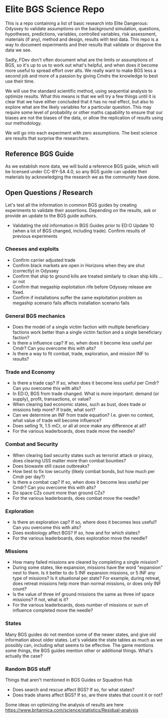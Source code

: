# Elite BGS Science Repo

This is a repo containing a list of basic research into Elite Dangerous: Odyssey to validate assumptions on the background simulation, questions, hypotheses, predictions, variables, controlled variables, risk assessment, materials (if any), method and design, results with test data. This repo is a way to document experiments and their results that validate or disprove the data we see.

Sadly, FDev don't often document what are the limits or assumptions of BGS, so it's up to us to work out what's helpful, and when does it become more useful to spread effort over alts. We really want to make BGS less a second job and more of a passion by giving Cmdrs the knowledge to best use their time.

We will use the standard scientific method, using sequential analysis to optimize results. What this means is that we will try a few things until it is clear that we have either concluded that it has no real effect, but also to explore what are the likely variables for a particular question. This may require some level of probability or other maths capability to ensure that our biases are not the biases of the data, or allow the replication of results using our methodology. 

We will go into each experiment with zero assumptions. The best science are results that surprise the researchers.

## Reference BGS Guide

As we establish more data, we will build a reference BGS guide, which will be licensed under CC-BY-SA 4.0, so any BGS guide can update their materials by acknowledging the research we as the community have done.

## Open Questions / Research

Let's test all the information in common BGS guides by creating experiments to validate their assertions. Depending on the results, ask or provide an update to the BGS guide authors.

- Validating the old information in BGS Guides prior to ED:O Update 10 (when a lot of BGS changed, including trade). Confirm results of previous experiments

### Cheeses and exploits

- Confirm carrier adjusted trade
- Confirm black markets are open in Horizons when they are shut (correctly) in Odyssey
- Confirm that ship to ground kills are treated similarly to clean ship kills ... or not
- Confirm that megaship exploitation rife before Odyssey release are fixed.
- Confirm if installations suffer the same exploitation problem as megaship scenario fails affects installation scenario fails

### General BGS mechanics

- Does the model of a single victim faction with multiple beneficiary factions work better than a single victim faction and a single beneficiary faction?
- Is there a influence cap? If so, when does it become less useful per Cmdr? Can you overcome this with alts?
- Is there a way to fit combat, trade, exploration, and mission INF to results?

### Trade and Economy

- Is there a trade cap? If so, when does it become less useful per Cmdr? Can you overcome this with alts?
- In ED:O, BGS from trade changed. What is more important: demand (or supply), profit, transactions, or value?
- When clearing bad economic states, such as bust, does trade or missions help more? If trade, what sort?
- Can we determine an INF from trade equation? I.e. given no contest, what value of trade will become influence?
- Does selling 1t, 1.5 mCr, or all at once make any difference at all?
- For the various leaderboards, does trade move the needle? 

### Combat and Security

- When clearing bad security states such as terrorist attack or piracy, does clearing USS matter more than combat bounties?
- Does biowaste still cause outbreaks?
- How best to fix low security (likely combat bonds, but how much per Cmdr per day?)
- Is there a combat cap? If so, when does it become less useful per Cmdr? Can you overcome this with alts?
- Do space CZs count more than ground CZs?
- For the various leaderboards, does combat move the needle?

### Exploration

- Is there an exploration cap? If so, where does it becomes less useful? Can you overcome this with alts?
- Does exobiology affect BGS? If so, how and for which states?
- For the various leaderboards, does exploration move the needle?

### Missions

- How many failed missions are cleared by completing a single mission?
- During some states, like expansion, missions have the word "expansion" next to them. Is it better to do 5 INF expansion missions, or 5 INF any type of missions? Is it situational per state? For example, during retreat, does retreat missions help more than normal missions, or does only INF count?
- Is the value of three inf ground missions the same as three inf space missions? If not, what is it?
- For the various leaderboards, does number of missions or sum of influence completed move the needle?

### States

Many BGS guides do not mention some of the newer states, and give old information about older states. Let's validate the state tables as much as we possibly can, including what seems to be effective. The game mentions some things, the BGS guides mention other or additional things. What's actually the case?

### Random BGS stuff

Things that aren't mentioned in BGS Guides or Squadron Hub

- Does search and rescue affect BGS? If so, for what states?
- Does trade shares affect BGS? If so, are there states that count it or not?

Some ideas on optimizing the analysis of results are here https://www.britannica.com/science/statistics/Residual-analysis
